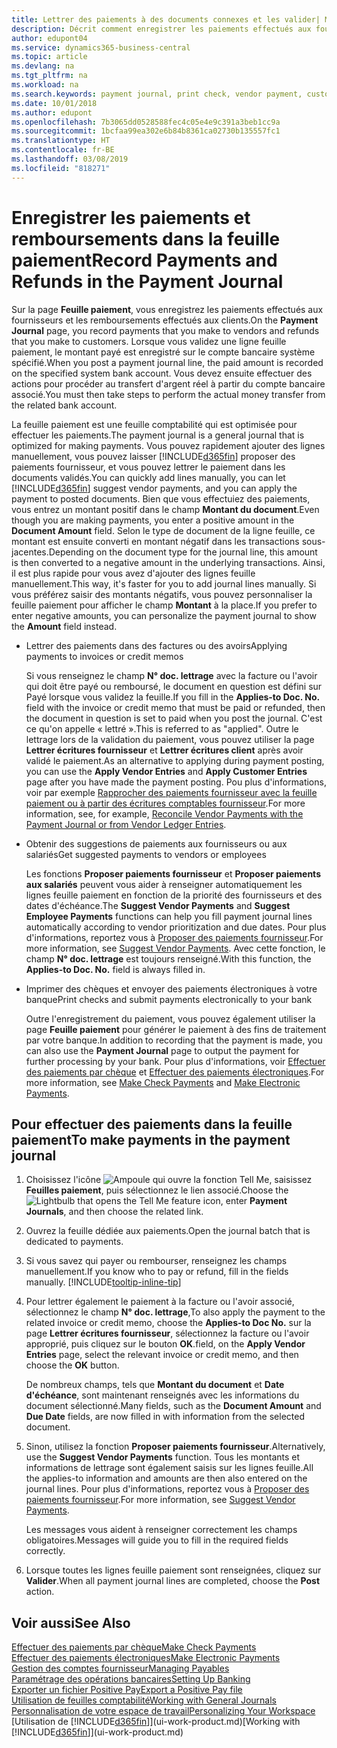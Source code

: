 ```yaml
---
title: Lettrer des paiements à des documents connexes et les valider| Microsoft Docs
description: Décrit comment enregistrer les paiements effectués aux fournisseurs et les remboursements effectués aux clients.
author: edupont04
ms.service: dynamics365-business-central
ms.topic: article
ms.devlang: na
ms.tgt_pltfrm: na
ms.workload: na
ms.search.keywords: payment journal, print check, vendor payment, customer refund, creditor, debt, balance due, AP
ms.date: 10/01/2018
ms.author: edupont
ms.openlocfilehash: 7b3065dd0528588fec4c05e4e9c391a3beb1cc9a
ms.sourcegitcommit: 1bcfaa99ea302e6b84b8361ca02730b135557fc1
ms.translationtype: HT
ms.contentlocale: fr-BE
ms.lasthandoff: 03/08/2019
ms.locfileid: "818271"
---
```

# <a name="record-payments-and-refunds-in-the-payment-journal"></a><span data-ttu-id="81a57-103">Enregistrer les paiements et remboursements dans la feuille paiement</span><span class="sxs-lookup"><span data-stu-id="81a57-103">Record Payments and Refunds in the Payment Journal</span></span>

<span data-ttu-id="81a57-104">Sur la page **Feuille paiement**, vous enregistrez les paiements effectués aux fournisseurs et les remboursements effectués aux clients.</span><span class="sxs-lookup"><span data-stu-id="81a57-104">On the **Payment Journal** page, you record payments that you make to vendors and refunds that you make to customers.</span></span> <span data-ttu-id="81a57-105">Lorsque vous validez une ligne feuille paiement, le montant payé est enregistré sur le compte bancaire système spécifié.</span><span class="sxs-lookup"><span data-stu-id="81a57-105">When you post a payment journal line, the paid amount is recorded on the specified system bank account.</span></span> <span data-ttu-id="81a57-106">Vous devez ensuite effectuer des actions pour procéder au transfert d'argent réel à partir du compte bancaire associé.</span><span class="sxs-lookup"><span data-stu-id="81a57-106">You must then take steps to perform the actual money transfer from the related bank account.</span></span>  

<span data-ttu-id="81a57-107">La feuille paiement est une feuille comptabilité qui est optimisée pour effectuer les paiements.</span><span class="sxs-lookup"><span data-stu-id="81a57-107">The payment journal is a general journal that is optimized for making payments.</span></span> <span data-ttu-id="81a57-108">Vous pouvez rapidement ajouter des lignes manuellement, vous pouvez laisser [!INCLUDE[d365fin](includes/d365fin_md.md)] proposer des paiements fournisseur, et vous pouvez lettrer le paiement dans les documents validés.</span><span class="sxs-lookup"><span data-stu-id="81a57-108">You can quickly add lines manually, you can let [!INCLUDE[d365fin](includes/d365fin_md.md)] suggest vendor payments, and you can apply the payment to posted documents.</span></span> <span data-ttu-id="81a57-109">Bien que vous effectuiez des paiements, vous entrez un montant positif dans le champ **Montant du document**.</span><span class="sxs-lookup"><span data-stu-id="81a57-109">Even though you are making payments, you enter a positive amount in the **Document Amount** field.</span></span> <span data-ttu-id="81a57-110">Selon le type de document de la ligne feuille, ce montant est ensuite converti en montant négatif dans les transactions sous-jacentes.</span><span class="sxs-lookup"><span data-stu-id="81a57-110">Depending on the document type for the journal line, this amount is then converted to a negative amount in the underlying transactions.</span></span> <span data-ttu-id="81a57-111">Ainsi, il est plus rapide pour vous avez d'ajouter des lignes feuille manuellement.</span><span class="sxs-lookup"><span data-stu-id="81a57-111">This way, it's faster for you to add journal lines manually.</span></span> <span data-ttu-id="81a57-112">Si vous préférez saisir des montants négatifs, vous pouvez personnaliser la feuille paiement pour afficher le champ **Montant** à la place.</span><span class="sxs-lookup"><span data-stu-id="81a57-112">If you prefer to enter negative amounts, you can personalize the payment journal to show the **Amount** field instead.</span></span>  

- <span data-ttu-id="81a57-113">Lettrer des paiements dans des factures ou des avoirs</span><span class="sxs-lookup"><span data-stu-id="81a57-113">Applying payments to invoices or credit memos</span></span>

    <span data-ttu-id="81a57-114">Si vous renseignez le champ **N° doc. lettrage** avec la facture ou l'avoir qui doit être payé ou remboursé, le document en question est défini sur Payé lorsque vous validez la feuille.</span><span class="sxs-lookup"><span data-stu-id="81a57-114">If you fill in the **Applies-to Doc. No.** field with the invoice or credit memo that must be paid or refunded, then the document in question is set to paid when you post the journal.</span></span> <span data-ttu-id="81a57-115">C'est ce qu'on appelle « lettré ».</span><span class="sxs-lookup"><span data-stu-id="81a57-115">This is referred to as "applied".</span></span> <span data-ttu-id="81a57-116">Outre le lettrage lors de la validation du paiement, vous pouvez utiliser la page **Lettrer écritures fournisseur** et **Lettrer écritures client** après avoir validé le paiement.</span><span class="sxs-lookup"><span data-stu-id="81a57-116">As an alternative to applying during payment posting, you can use the **Apply Vendor Entries** and **Apply Customer Entries** page after you have made the payment posting.</span></span> <span data-ttu-id="81a57-117">Pou plus d'informations, voir par exemple [Rapprocher des paiements fournisseur avec la feuille paiement ou à partir des écritures comptables fournisseur](payables-how-apply-purchase-transactions-manually.md).</span><span class="sxs-lookup"><span data-stu-id="81a57-117">For more information, see, for example, [Reconcile Vendor Payments with the Payment Journal or from Vendor Ledger Entries](payables-how-apply-purchase-transactions-manually.md).</span></span>  

- <span data-ttu-id="81a57-118">Obtenir des suggestions de paiements aux fournisseurs ou aux salariés</span><span class="sxs-lookup"><span data-stu-id="81a57-118">Get suggested payments to vendors or employees</span></span>

    <span data-ttu-id="81a57-119">Les fonctions **Proposer paiements fournisseur** et **Proposer paiements aux salariés** peuvent vous aider à renseigner automatiquement les lignes feuille paiement en fonction de la priorité des fournisseurs et des dates d'échéance.</span><span class="sxs-lookup"><span data-stu-id="81a57-119">The **Suggest Vendor Payments** and **Suggest Employee Payments** functions can help you fill payment journal lines automatically according to vendor prioritization and due dates.</span></span> <span data-ttu-id="81a57-120">Pour plus d'informations, reportez vous à [Proposer des paiements fournisseur](payables-how-suggest-vendor-payments.md).</span><span class="sxs-lookup"><span data-stu-id="81a57-120">For more information, see [Suggest Vendor Payments](payables-how-suggest-vendor-payments.md).</span></span> <span data-ttu-id="81a57-121">Avec cette fonction, le champ **N° doc. lettrage** est toujours renseigné.</span><span class="sxs-lookup"><span data-stu-id="81a57-121">With this function, the **Applies-to Doc. No.** field is always filled in.</span></span>  

- <span data-ttu-id="81a57-122">Imprimer des chèques et envoyer des paiements électroniques à votre banque</span><span class="sxs-lookup"><span data-stu-id="81a57-122">Print checks and submit payments electronically to your bank</span></span>

    <span data-ttu-id="81a57-123">Outre l'enregistrement du paiement, vous pouvez également utiliser la page **Feuille paiement** pour générer le paiement à des fins de traitement par votre banque.</span><span class="sxs-lookup"><span data-stu-id="81a57-123">In addition to recording that the payment is made, you can also use the **Payment Journal** page to output the payment for further processing by your bank.</span></span> <span data-ttu-id="81a57-124">Pour plus d'informations, voir [Effectuer des paiements par chèque](payables-how-work-checks.md) et [Effectuer des paiements électroniques](payables-how-export-payments-bank-file.md).</span><span class="sxs-lookup"><span data-stu-id="81a57-124">For more information, see [Make Check Payments](payables-how-work-checks.md) and [Make Electronic Payments](payables-how-export-payments-bank-file.md).</span></span>  

## <a name="to-make-payments-in-the-payment-journal"></a><span data-ttu-id="81a57-125">Pour effectuer des paiements dans la feuille paiement</span><span class="sxs-lookup"><span data-stu-id="81a57-125">To make payments in the payment journal</span></span>

1. <span data-ttu-id="81a57-126">Choisissez l'icône ![Ampoule qui ouvre la fonction Tell Me](media/ui-search/search_small.png "Dites-moi ce que vous voulez faire"), saisissez **Feuilles paiement**, puis sélectionnez le lien associé.</span><span class="sxs-lookup"><span data-stu-id="81a57-126">Choose the ![Lightbulb that opens the Tell Me feature](media/ui-search/search_small.png "Tell me what you want to do") icon, enter **Payment Journals**, and then choose the related link.</span></span>
2. <span data-ttu-id="81a57-127">Ouvrez la feuille dédiée aux paiements.</span><span class="sxs-lookup"><span data-stu-id="81a57-127">Open the journal batch that is dedicated to payments.</span></span>
3. <span data-ttu-id="81a57-128">Si vous savez qui payer ou rembourser, renseignez les champs manuellement.</span><span class="sxs-lookup"><span data-stu-id="81a57-128">If you know who to pay or refund, fill in the fields manually.</span></span> [!INCLUDE[tooltip-inline-tip](includes/tooltip-inline-tip_md.md)]
4. <span data-ttu-id="81a57-129">Pour lettrer également le paiement à la facture ou l'avoir associé, sélectionnez le champ **N° doc. lettrage**,</span><span class="sxs-lookup"><span data-stu-id="81a57-129">To also apply the payment to the related invoice or credit memo, choose the **Applies-to Doc No.**</span></span> <span data-ttu-id="81a57-130">sur la page **Lettrer écritures fournisseur**, sélectionnez la facture ou l'avoir approprié, puis cliquez sur le bouton **OK**.</span><span class="sxs-lookup"><span data-stu-id="81a57-130">field, on the **Apply Vendor Entries** page, select the relevant invoice or credit memo, and then choose the **OK** button.</span></span>

    <span data-ttu-id="81a57-131">De nombreux champs, tels que **Montant du document** et **Date d'échéance**, sont maintenant renseignés avec les informations du document sélectionné.</span><span class="sxs-lookup"><span data-stu-id="81a57-131">Many fields, such as the **Document Amount** and **Due Date** fields, are now filled in with information from the selected document.</span></span>
5. <span data-ttu-id="81a57-132">Sinon, utilisez la fonction **Proposer paiements fournisseur**.</span><span class="sxs-lookup"><span data-stu-id="81a57-132">Alternatively, use the **Suggest Vendor Payments** function.</span></span> <span data-ttu-id="81a57-133">Tous les montants et informations de lettrage sont également saisis sur les lignes feuille.</span><span class="sxs-lookup"><span data-stu-id="81a57-133">All the applies-to information and amounts are then also entered on the journal lines.</span></span> <span data-ttu-id="81a57-134">Pour plus d'informations, reportez vous à [Proposer des paiements fournisseur](payables-how-suggest-vendor-payments.md).</span><span class="sxs-lookup"><span data-stu-id="81a57-134">For more information, see [Suggest Vendor Payments](payables-how-suggest-vendor-payments.md).</span></span>

    <span data-ttu-id="81a57-135">Les messages vous aident à renseigner correctement les champs obligatoires.</span><span class="sxs-lookup"><span data-stu-id="81a57-135">Messages will guide you to fill in the required fields correctly.</span></span>
6.  <span data-ttu-id="81a57-136">Lorsque toutes les lignes feuille paiement sont renseignées, cliquez sur **Valider**.</span><span class="sxs-lookup"><span data-stu-id="81a57-136">When all payment journal lines are completed, choose the **Post** action.</span></span>

## <a name="see-also"></a><span data-ttu-id="81a57-137">Voir aussi</span><span class="sxs-lookup"><span data-stu-id="81a57-137">See Also</span></span>
[<span data-ttu-id="81a57-138">Effectuer des paiements par chèque</span><span class="sxs-lookup"><span data-stu-id="81a57-138">Make Check Payments</span></span>](payables-how-work-checks.md)  
[<span data-ttu-id="81a57-139">Effectuer des paiements électroniques</span><span class="sxs-lookup"><span data-stu-id="81a57-139">Make Electronic Payments</span></span>](payables-how-export-payments-bank-file.md)  
[<span data-ttu-id="81a57-140">Gestion des comptes fournisseur</span><span class="sxs-lookup"><span data-stu-id="81a57-140">Managing Payables</span></span>](payables-manage-payables.md)  
[<span data-ttu-id="81a57-141">Paramétrage des opérations bancaires</span><span class="sxs-lookup"><span data-stu-id="81a57-141">Setting Up Banking</span></span>](bank-setup-banking.md)  
[<span data-ttu-id="81a57-142">Exporter un fichier Positive Pay</span><span class="sxs-lookup"><span data-stu-id="81a57-142">Export a Positive Pay file</span></span>](finance-how-positive-pay.md)  
[<span data-ttu-id="81a57-143">Utilisation de feuilles comptabilité</span><span class="sxs-lookup"><span data-stu-id="81a57-143">Working with General Journals</span></span>](ui-work-general-journals.md)  
[<span data-ttu-id="81a57-144">Personnalisation de votre espace de travail</span><span class="sxs-lookup"><span data-stu-id="81a57-144">Personalizing Your Workspace</span></span>](ui-personalization-user.md)  
<span data-ttu-id="81a57-145">[Utilisation de [!INCLUDE[d365fin](includes/d365fin_md.md)]](ui-work-product.md)</span><span class="sxs-lookup"><span data-stu-id="81a57-145">[Working with [!INCLUDE[d365fin](includes/d365fin_md.md)]](ui-work-product.md)</span></span>  
